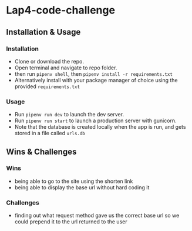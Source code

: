 # Lap4-code-challenge

## Installation & Usage

### Installation

* Clone or download the repo.
* Open terminal and navigate to repo folder.
* then run `pipenv shell`, then `pipenv install -r requirements.txt`
* Alternatively install with your package manager of choice using the provided `requirements.txt`

### Usage

* Run `pipenv run dev` to launch the dev server.
* Run `pipenv run start` to launch a production server with gunicorn.
* Note that the database is created locally when the app is run, and gets stored in a file called `urls.db`

## Wins & Challenges

### Wins

* being able to go to the site using the shorten link
* being able to display the base url without hard coding it

### Challenges

* finding out what request method gave us the correct base url so we could prepend it to the url returned to the user
